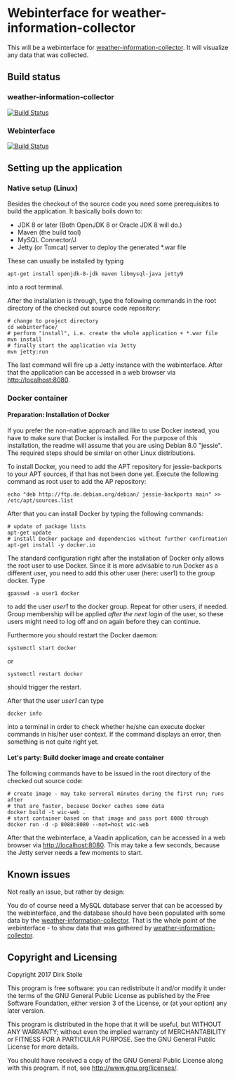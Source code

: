 # Webinterface for weather-information-collector

This will be a webinterface for [weather-information-collector](https://github.com/striezel/weather-information-collector).
It will visualize any data that was collected.

## Build status

### weather-information-collector

[![Build Status](https://travis-ci.org/striezel/weather-information-collector.svg?branch=master)](https://travis-ci.org/striezel/weather-information-collector)

### Webinterface

[![Build Status](https://travis-ci.org/striezel/weather-information-collector-webinterface.svg?branch=master)](https://travis-ci.org/striezel/weather-information-collector-webinterface)

## Setting up the application

### Native setup (Linux)

Besides the checkout of the source code you need some prerequisites to build
the application. It basically boils down to:

* JDK 8 or later (Both OpenJDK 8 or Oracle JDK 8 will do.)
* Maven (the build tool)
* MySQL Connector/J
* Jetty (or Tomcat) server to deploy the generated *.war file

These can usually be installed by typing

    apt-get install openjdk-8-jdk maven libmysql-java jetty9

into a root terminal.

After the installation is through, type the following commands in the root
directory of the checked out source code repository:

    # change to project directory
    cd webinterface/
    # perform "install", i.e. create the whole application + *.war file
    mvn install
    # finally start the application via Jetty
    mvn jetty:run

The last command will fire up a Jetty instance with the webinterface. After that
the application can be accessed in a web browser via <http://localhost:8080>.

### Docker container

#### Preparation: Installation of Docker

If you prefer the non-native approach and like to use Docker instead, you have
to make sure that Docker is installed. For the purpose of this installation,
the readme will assume that you are using Debian 8.0 "jessie". The required
steps should be similar on other Linux distributions.

To install Docker, you need to add the APT repository for jessie-backports to
your APT sources, if that has not been done yet. Execute the following command
as root user to add the AP repository:

    echo "deb http://ftp.de.debian.org/debian/ jessie-backports main" >> /etc/apt/sources.list

After that you can install Docker by typing the following commands:

    # update of package lists
    apt-get update
    # install Docker package and dependencies without further confirmation
    apt-get install -y docker.io

The standard configuration right after the installation of Docker only allows
the root user to use Docker. Since it is more advisable to run Docker as a
different user, you need to add this other user (here: user1) to the group
docker. Type

    gpasswd -a user1 docker

to add the user _user1_ to the docker group. Repeat for other users, if needed.
Group membership will be applied _after the next login_ of the user, so these
users might need to log off and on again before they can continue.

Furthermore you should restart the Docker daemon:

    systemctl start docker

or

    systemctl restart docker

should trigger the restart.

After that the user _user1_ can type

    docker info

into a terminal in order to check whether he/she can execute docker commands in
his/her user context. If the command displays an error, then something is not
quite right yet.

#### Let's party: Build docker image and create container

The following commands have to be issued in the root directory of the checked
out source code:

    # create image - may take serveral minutes during the first run; runs after
    # that are faster, because Docker caches some data
    docker build -t wic-web .
    # start container based on that image and pass port 8080 through
    docker run -d -p 8080:8080 --net=host wic-web

After that the webinterface, a Vaadin application, can be accessed in a web
browser via <http://localhost:8080>. This may take a few seconds, because the
Jetty server needs a few moments to start.

## Known issues

Not really an issue, but rather by design:

You do of course need a MySQL database server that can be accessed by the
webinterface, and the database should have been populated with some data by the
[weather-information-collector](https://github.com/striezel/weather-information-collector).
That is the whole point of the webinterface - to show data that was gathered by
[weather-information-collector](https://github.com/striezel/weather-information-collector).

## Copyright and Licensing

Copyright 2017  Dirk Stolle

This program is free software: you can redistribute it and/or modify
it under the terms of the GNU General Public License as published by
the Free Software Foundation, either version 3 of the License, or
(at your option) any later version.

This program is distributed in the hope that it will be useful,
but WITHOUT ANY WARRANTY; without even the implied warranty of
MERCHANTABILITY or FITNESS FOR A PARTICULAR PURPOSE.  See the
GNU General Public License for more details.

You should have received a copy of the GNU General Public License
along with this program.  If not, see <http://www.gnu.org/licenses/>.
